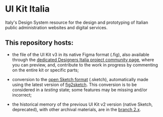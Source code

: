 # UI Kit Italia

Italy's Design System resource for the design and prototyping of Italian public administration websites and digital services.

## This repository hosts: 

- the file of the UI Kit v3 in its native Figma format (.fig), also available through the [dedicated Designers Italia project community page](https://figma.com/@designersitalia/), where you can preview, and, contribute to the work in progress by commenting on the entire kit or specific parts; 

- conversion to the [open Sketch format](https://github.com/sketch-hq/sketch-document) (.sketch), automatically made using the latest version of [fig2sketch](https://github.com/sketch-hq/fig2sketch). This conversion is to be considered in a _testing_ state; some features may be missing and/or incorrect; 

- the historical memory of the previous UI Kit v2 version (native Sketch, deprecated), with other archival materials, are in the [branch 2.x](https://github.com/italia/design-ui-kit/tree/2.x).

